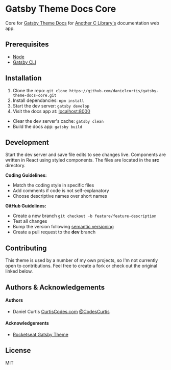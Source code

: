 # Gatsby Theme Docs Core

Core for [Gatsby Theme Docs](https://github.com/danielcurtis/gatsby-theme-docs) for [Another C Library's](https://anotherclibrary.com) documentation web app.

## Prerequisites

- [Node](https://nodejs.org/en/download/)
- [Gatsby CLI](https://www.gatsbyjs.org/tutorial/part-zero/)

## Installation

1. Clone the repo: `git clone https://github.com/danielcurtis/gatsby-theme-docs-core.git`
2. Install dependancies: `npm install`
3. Start the dev server: `gatsby develop`
4. Visit the docs app at: [localhost:8000](http://localhost:8000)

- Clear the dev server's cache: `gatsby clean`
- Build the docs app: `gatsby build`

## Development

Start the dev server and save file edits to see changes live. Components are written in React using styled components. The files are located in the **src** directory.

**Coding Guidelines:**

- Match the coding style in specific files
- Add comments if code is not self-explanatory
- Choose descriptive names over short names

**GitHub Guidelines:**

- Create a new branch `git checkout -b feature/feature-description`
- Test all changes
- Bump the version following [semantic versioning](https://semver.org/)
- Create a pull request to the **dev** branch

## Contributing

This theme is used by a number of my own projects, so I'm not currently open to contributions. Feel free to create a fork or check out the original linked below.

## Authors & Acknowledgements

#### Authors

- Daniel Curtis [CurtisCodes.com](https://curtiscodes.com/) [@CodesCurtis](https://twitter.com/codescurtis)

#### Acknowledgements

- [Rocketseat Gatsby Theme](https://github.com/Rocketseat/gatsby-themes/tree/master/%40rocketseat/gatsby-theme-docs-core)

## License

MIT
